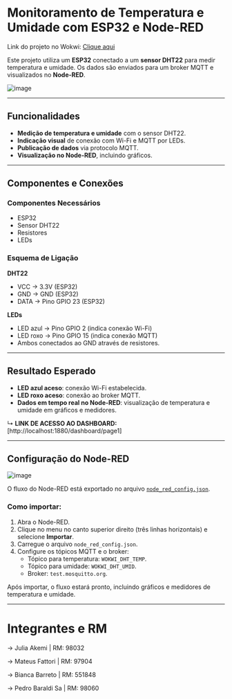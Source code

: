 # Monitoramento de Temperatura e Umidade com ESP32 e Node-RED

Link do projeto no Wokwi: [Clique aqui](https://wokwi.com/projects/414485137960169473)  

Este projeto utiliza um **ESP32** conectado a um **sensor DHT22** para medir temperatura e umidade. Os dados são enviados para um broker MQTT e visualizados no **Node-RED**.

![image](https://github.com/user-attachments/assets/3eeb27c5-dd93-484e-ae5c-7fa9d2ced43d)

---

## Funcionalidades

- **Medição de temperatura e umidade** com o sensor DHT22.  
- **Indicação visual** de conexão com Wi-Fi e MQTT por LEDs.  
- **Publicação de dados** via protocolo MQTT.  
- **Visualização no Node-RED**, incluindo gráficos.

---

## Componentes e Conexões

### Componentes Necessários

- ESP32  
- Sensor DHT22  
- Resistores  
- LEDs  

### Esquema de Ligação  

**DHT22**  
- VCC → 3.3V (ESP32)  
- GND → GND (ESP32)  
- DATA → Pino GPIO 23 (ESP32)  

**LEDs**  
- LED azul → Pino GPIO 2 (indica conexão Wi-Fi)  
- LED roxo → Pino GPIO 15 (indica conexão MQTT)  
- Ambos conectados ao GND através de resistores.  

---

## Resultado Esperado  

- **LED azul aceso**: conexão Wi-Fi estabelecida.  
- **LED roxo aceso**: conexão ao broker MQTT.  
- **Dados em tempo real no Node-RED**: visualização de temperatura e umidade em gráficos e medidores.

↳ **LINK DE ACESSO AO DASHBOARD:** [http://localhost:1880/dashboard/page1]  


---

## Configuração do Node-RED  

![image](https://github.com/user-attachments/assets/05b1346e-2264-4496-9fd1-422649eddc0d)

O fluxo do Node-RED está exportado no arquivo [`node_red_config.json`](https://github.com/pedrobaraldi/GS-IoT/blob/main/node_red_config.json).  

### Como importar:  

1. Abra o Node-RED.  
2. Clique no menu no canto superior direito (três linhas horizontais) e selecione **Importar**.  
3. Carregue o arquivo `node_red_config.json`.  
4. Configure os tópicos MQTT e o broker:
   - Tópico para temperatura: `WOKWI_DHT_TEMP`.  
   - Tópico para umidade: `WOKWI_DHT_UMID`.  
   - Broker: `test.mosquitto.org`.  

Após importar, o fluxo estará pronto, incluindo gráficos e medidores de temperatura e umidade.  

---
# Integrantes e RM
-> Julia Akemi | RM: 98032

-> Mateus Fattori | RM: 97904 

-> Bianca Barreto | RM: 551848

-> Pedro Baraldi Sa | RM: 98060
